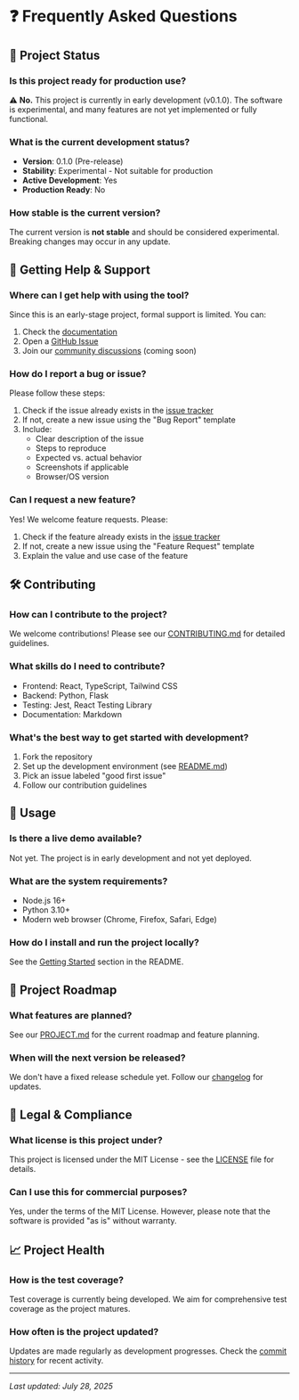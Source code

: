 # ❓ Frequently Asked Questions

## 📌 Project Status

### Is this project ready for production use?
⚠️ **No.** This project is currently in early development (v0.1.0). The software is experimental, and many features are not yet implemented or fully functional.

### What is the current development status?
- **Version**: 0.1.0 (Pre-release)
- **Stability**: Experimental - Not suitable for production
- **Active Development**: Yes
- **Production Ready**: No

### How stable is the current version?
The current version is **not stable** and should be considered experimental. Breaking changes may occur in any update.

## 🤝 Getting Help & Support

### Where can I get help with using the tool?
Since this is an early-stage project, formal support is limited. You can:
1. Check the [documentation](#)
2. Open a [GitHub Issue](https://github.com/nikolaini-byte/blackjack-card-counter/issues)
3. Join our [community discussions](#) (coming soon)

### How do I report a bug or issue?
Please follow these steps:
1. Check if the issue already exists in the [issue tracker](https://github.com/nikolaini-byte/blackjack-card-counter/issues)
2. If not, create a new issue using the "Bug Report" template
3. Include:
   - Clear description of the issue
   - Steps to reproduce
   - Expected vs. actual behavior
   - Screenshots if applicable
   - Browser/OS version

### Can I request a new feature?
Yes! We welcome feature requests. Please:
1. Check if the feature already exists in the [issue tracker](https://github.com/nikolaini-byte/blackjack-card-counter/issues)
2. If not, create a new issue using the "Feature Request" template
3. Explain the value and use case of the feature

## 🛠 Contributing

### How can I contribute to the project?
We welcome contributions! Please see our [CONTRIBUTING.md](CONTRIBUTING.md) for detailed guidelines.

### What skills do I need to contribute?
- Frontend: React, TypeScript, Tailwind CSS
- Backend: Python, Flask
- Testing: Jest, React Testing Library
- Documentation: Markdown

### What's the best way to get started with development?
1. Fork the repository
2. Set up the development environment (see [README.md](README.md))
3. Pick an issue labeled "good first issue"
4. Follow our contribution guidelines

## 🚀 Usage

### Is there a live demo available?
Not yet. The project is in early development and not yet deployed.

### What are the system requirements?
- Node.js 16+
- Python 3.10+
- Modern web browser (Chrome, Firefox, Safari, Edge)

### How do I install and run the project locally?
See the [Getting Started](README.md#getting-started) section in the README.

## 📅 Project Roadmap

### What features are planned?
See our [PROJECT.md](PROJECT.md) for the current roadmap and feature planning.

### When will the next version be released?
We don't have a fixed release schedule yet. Follow our [changelog](CHANGELOG.md) for updates.

## 📜 Legal & Compliance

### What license is this project under?
This project is licensed under the MIT License - see the [LICENSE](LICENSE) file for details.

### Can I use this for commercial purposes?
Yes, under the terms of the MIT License. However, please note that the software is provided "as is" without warranty.

## 📈 Project Health

### How is the test coverage?
Test coverage is currently being developed. We aim for comprehensive test coverage as the project matures.

### How often is the project updated?
Updates are made regularly as development progresses. Check the [commit history](https://github.com/nikolaini-byte/blackjack-card-counter/commits/main) for recent activity.

---
*Last updated: July 28, 2025*
